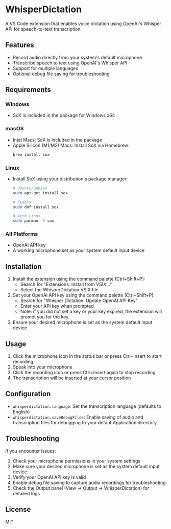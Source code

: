 # WhisperDictation

A VS Code extension that enables voice dictation using OpenAI's Whisper API for speech-to-text transcription.

## Features

- Record audio directly from your system's default microphone
- Transcribe speech to text using OpenAI's Whisper API
- Support for multiple languages
- Optional debug file saving for troubleshooting

## Requirements

### Windows

- SoX is included in the package for Windows x64

### macOS

- Intel Macs: SoX is included in the package
- Apple Silicon (M1/M2) Macs: Install SoX via Homebrew:
  ```bash
  brew install sox
  ```

### Linux

- Install SoX using your distribution's package manager:

  ```bash
  # Ubuntu/Debian
  sudo apt-get install sox

  # Fedora
  sudo dnf install sox

  # Arch Linux
  sudo pacman -S sox
  ```

### All Platforms

- OpenAI API key
- A working microphone set as your system default input device

## Installation

1. Install the extension using the command palette (Ctrl+Shift+P):
   - Search for "Extensions: Install from VSIX..."
   - Select the WhisperDictation VSIX file
2. Set your OpenAI API key using the command palette (Ctrl+Shift+P):
   - Search for "Whisper Dictation: Update OpenAI API Key"
   - Enter your API key when prompted
   - Note: if you did not set a key or your key expired, the extension will prompt you for the key.
3. Ensure your desired microphone is set as the system default input device

## Usage

1. Click the microphone icon in the status bar or press Ctrl+Insert to start recording
2. Speak into your microphone
3. Click the recording icon or press Ctrl+Insert again to stop recording
4. The transcription will be inserted at your cursor position

## Configuration

- `whisperdictation.language`: Set the transcription language (defaults to English)
- `whisperdictation.saveDebugFiles`: Enable saving of audio and transcription files for debugging to your defaut Application directory.

## Troubleshooting

If you encounter issues:

1. Check your microphone permissions in your system settings
2. Make sure your desired microphone is set as the system default input device
3. Verify your OpenAI API key is valid
4. Enable debug file saving to capture audio recordings for troubleshooting
5. Check the Output panel (View -> Output -> WhisperDictation) for detailed logs

## License

MIT
